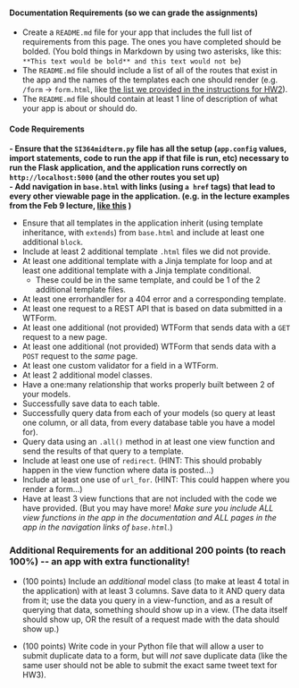 
#### Documentation Requirements (so we can grade the assignments)
* Create a `README.md` file for your app that includes the full list of requirements from this page. The ones you have completed should be bolded. (You bold things in Markdown by using two asterisks, like this: `**This text would be bold** and this text would not be`)
* The `README.md` file should include a list of all of the routes that exist in the app and the names of the templates each one should render (e.g. `/form` -> `form.html`, like [the list we provided in the instructions for HW2](https://www.dropbox.com/s/3a83ykoz79tqn8r/Screenshot%202018-02-15%2013.27.52.png?dl=0)).
* The `README.md` file should contain at least 1 line of description of what your app is about or should do.

#### Code Requirements


**- Ensure that the `SI364midterm.py` file has all the setup (`app.config` values, import statements, code to run the app if that file is run, etc) necessary to run the Flask application, and the application runs correctly on `http://localhost:5000` (and the other routes you set up)**  
**- Add navigation in `base.html` with links (using `a href` tags) that lead to every other viewable page in the application. (e.g. in the lecture examples from the Feb 9 lecture, [like this](https://www.dropbox.com/s/hjcls4cfdkqwy84/Screenshot%202018-02-15%2013.26.32.png?dl=0) )**  
- Ensure that all templates in the application inherit (using template inheritance, with `extends`) from `base.html` and include at least one additional `block`.  
- Include at least 2 additional template `.html` files we did not provide.  
- At least one additional template with a Jinja template for loop and at least one additional template with a Jinja template conditional.  
    - These could be in the same template, and could be 1 of the 2 additional template files.  
- At least one errorhandler for a 404 error and a corresponding template.  
- At least one request to a REST API that is based on data submitted in a WTForm.  
- At least one additional (not provided) WTForm that sends data with a `GET` request to a new page.  
- At least one additional (not provided) WTForm that sends data with a `POST` request to the *same* page.  
- At least one custom validator for a field in a WTForm.  
- At least 2 additional model classes.  
- Have a one:many relationship that works properly built between 2 of your models.  
- Successfully save data to each table.  
- Successfully query data from each of your models (so query at least one column, or all data, from every database table you have a model for).  
- Query data using an `.all()` method in at least one view function and send the results of that query to a template.  
- Include at least one use of `redirect`. (HINT: This should probably happen in the view function where data is posted...)  
- Include at least one use of `url_for`. (HINT: This could happen where you render a form...)  
- Have at least 3 view functions that are not included with the code we have provided. (But you may have more! *Make sure you include ALL view functions in the app in the documentation and ALL pages in the app in the navigation links of `base.html`.*)  

### Additional Requirements for an additional 200 points (to reach 100%) -- an app with extra functionality!  

* (100 points) Include an *additional* model class (to make at least 4 total in the application) with at least 3 columns. Save data to it AND query data from it; use the data you query in a view-function, and as a result of querying that data, something should show up in a view. (The data itself should show up, OR the result of a request made with the data should show up.)  

* (100 points) Write code in your Python file that will allow a user to submit duplicate data to a form, but will *not* save duplicate data (like the same user should not be able to submit the exact same tweet text for HW3).  



